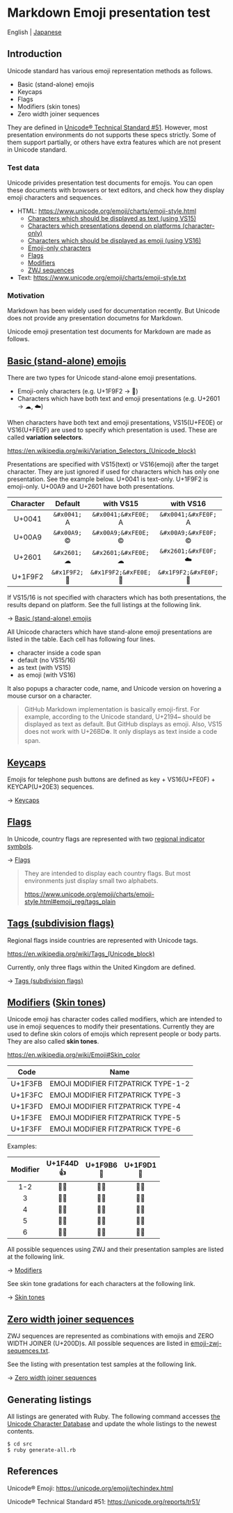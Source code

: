 # Markdown Emoji presentation test

English | [Japanese](README.ja.md)

## Introduction

Unicode standard has various emoji representation methods as follows.

* Basic (stand-alone) emojis
* Keycaps
* Flags
* Modifiers (skin tones)
* Zero width joiner sequences

They are defined in [Unicode® Technical Standard #51](https://unicode.org/reports/tr51/). However, most presentation environments do not supports these specs strictly. Some of them support partially, or others have extra features which are not present in Unicode standard.

### Test data

Unicode privides presentation test documents for emojis. You can open these documents with browsers or text editors, and check how they display emoji characters and sequences.

* HTML: https://www.unicode.org/emoji/charts/emoji-style.html
    * [Characters which should be displayed as text (using VS15)](https://www.unicode.org/emoji/charts/emoji-style.html#text+ts_plain)
    * [Characters which presentations depend on platforms (character-only)](https://www.unicode.org/emoji/charts/emoji-style.html#text-vs_plain)
    * [Characters which should be displayed as emoji (using VS16)](https://www.unicode.org/emoji/charts/emoji-style.html#text+es_plain)
    * [Emoji-only characters](https://www.unicode.org/emoji/charts/emoji-style.html#emoji_cps_plain)
    * [Flags](https://www.unicode.org/emoji/charts/emoji-style.html#emoji_reg/tags_plain)
    * [Modifiers](https://www.unicode.org/emoji/charts/emoji-style.html#modifier_plain)
    * [ZWJ sequences](https://www.unicode.org/emoji/charts/emoji-style.html#zwj_emoji_plain)
* Text: https://www.unicode.org/emoji/charts/emoji-style.txt

### Motivation

Markdown has been widely used for documentation recently. But Unicode does not provide any presentation documetns for Markdown.

Unicode emoji presentation test documents for Markdown are made as follows.

## [Basic (stand-alone) emojis](en/basic-emojis.md)

There are two types for Unicode stand-alone emoji presentations.

* Emoji-only characters (e.g. U+1F9F2 → &#x1F9F2;)
* Characters which have both text and emoji presentations (e.g. U+2601 → &#x2601;&#xFE0E;, &#x2601;&#xFE0F;)

When characters have both text and emoji presentations, VS15(U+FE0E) or VS16(U+FE0F) are used to specify which presentation is used. These are called **variation selectors**.

https://en.wikipedia.org/wiki/Variation_Selectors_(Unicode_block)

Presentations are specified with VS15(text) or VS16(emoji) after the target character. They are just ignored if used for characters which has only one presentation. See the example below. U+0041 is text-only. U+1F9F2 is emoji-only. U+00A9 and U+2601 have both presentations.

| Character | Default| with VS15 | with VS16 |
| :-: | :-: | :-: | :-: |
| U+0041 | `&#x0041;`<br>&#x0041; | `&#x0041;&#xFE0E;`<br>&#x0041;&#xFE0E; | `&#x0041;&#xFE0F;`<br>&#x0041;&#xFE0F; |
| U+00A9 | `&#x00A9;`<br>&#x00A9; | `&#x00A9;&#xFE0E;`<br>&#x00A9;&#xFE0E; | `&#x00A9;&#xFE0F;`<br>&#x00A9;&#xFE0F; |
| U+2601 | `&#x2601;`<br>&#x2601; | `&#x2601;&#xFE0E;`<br>&#x2601;&#xFE0E; | `&#x2601;&#xFE0F;`<br>&#x2601;&#xFE0F; |
| U+1F9F2 | `&#x1F9F2;`<br>&#x1F9F2; | `&#x1F9F2;&#xFE0E;`<br>&#x1F9F2;&#xFE0E; | `&#x1F9F2;&#xFE0F;`<br>&#x1F9F2;&#xFE0F; |

If VS15/16 is not specified with characters which has both presentations, the results depand on platform. See the full listings at the following link.

→ [Basic (stand-alone) emojis](en/basic-emojis.md)

All Unicode characters which have stand-alone emoji presentations are listed in the table. Each cell has following four lines.

* character inside a code span
* default (no VS15/16)
* as text (with VS15)
* as emoji (with VS16)

It also popups a character code, name, and Unicode version on hovering a mouse cursor on a character.

> GitHub Markdown implementation is basically emoji-first. For example, according to the Unicode standard, U+2194`↔` should be displayed as text as default. But GitHub displays as emoji. Also, VS15 does not work with U+26BD`⚽`. It only displays as text inside a code span.

## [Keycaps](en/keycaps.md)

Emojis for telephone push buttons are defined as key + VS16(U+FE0F) + KEYCAP(U+20E3) sequences.

→ [Keycaps](en/keycaps.md)

## [Flags](en/flags.md)

In Unicode, country flags are represented with two [regional indicator symbols](https://en.wikipedia.org/wiki/Regional_indicator_symbol).

→ [Flags](en/flags.md)

> They are intended to display each country flags. But most environments just display small two alphabets.
> 
> https://www.unicode.org/emoji/charts/emoji-style.html#emoji_reg/tags_plain

## [Tags (subdivision flags)](en/tags.md)

Regional flags inside countries are represented with Unicode tags.

https://en.wikipedia.org/wiki/Tags_(Unicode_block)

Currently, only three flags within the United Kingdom are defined.

→ [Tags (subdivision flags)](en/tags.md)

## [Modifiers](en/modifiers.md) \([Skin tones](en/skin-tones.md)\)

Unicode emoji has character codes called modifiers, which are intended to use in emoji sequences to modify their presentations. Currently they are used to define skin colors of emojis which represent people or body parts. They are also called **skin tones**. 

https://en.wikipedia.org/wiki/Emoji#Skin_color

| Code | Name |
| - | - |
| U+1F3FB | EMOJI MODIFIER FITZPATRICK TYPE-1-2 |
| U+1F3FC | EMOJI MODIFIER FITZPATRICK TYPE-3 |
| U+1F3FD | EMOJI MODIFIER FITZPATRICK TYPE-4 |
| U+1F3FE | EMOJI MODIFIER FITZPATRICK TYPE-5 |
| U+1F3FF | EMOJI MODIFIER FITZPATRICK TYPE-6 |

Examples:

| Modifier | U+1F44D<br>👍 | U+1F9B6<br>🦶 | U+1F9D1<br>🧑 |
| :-: | :-: | :-: | :-: |
| 1-2 | 👍&#x1F3FB; | 🦶&#x1F3FB; | 🧑&#x1F3FB; |
| 3 | 👍&#x1F3FC; | 🦶&#x1F3FC; | 🧑&#x1F3FC; |
| 4 | 👍&#x1F3FD; | 🦶&#x1F3FD; | 🧑&#x1F3FD; |
| 5 | 👍&#x1F3FE; | 🦶&#x1F3FE; | 🧑&#x1F3FE; |
| 6 | 👍&#x1F3FF; | 🦶&#x1F3FF; | 🧑&#x1F3FF; |

All possible sequences using ZWJ and their presentation samples are listed at the following link.

→ [Modifiers](en/modifiers.md)

See skin tone gradations for each characters at the following link.

→ [Skin tones](en/skin-tones.md)

## [Zero width joiner sequences](en/zwj-sequences.md)

ZWJ sequences are represented as combinations with emojis and ZERO WIDTH JOINER (U+200D)s. All possible sequences are listed in [emoji-zwj-sequences.txt].

See the listing with presentation test samples at the following link.

→ [Zero width joiner sequences](en/zwj-sequences.md)

## Generating listings

All listings are generated with Ruby. The following command accesses [the Unicode Character Database](https://unicode.org/ucd/) and update the whole listings to the newest contents.

```
$ cd src
$ ruby generate-all.rb
```

## References

Unicode® Emoji: https://unicode.org/emoji/techindex.html

Unicode® Technical Standard #51: https://unicode.org/reports/tr51/

[emoji-sequences.txt]: https://www.unicode.org/Public/emoji/latest/emoji-sequences.txt
[emoji-zwj-sequences.txt]: https://www.unicode.org/Public/emoji/latest/emoji-zwj-sequences.txt

